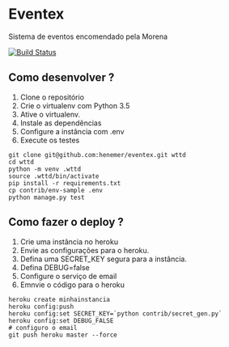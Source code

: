 # Eventex

Sistema de eventos encomendado pela Morena

[![Build Status](https://travis-ci.org/henemer/eventex.svg?branch=master)](https://travis-ci.org/henemer/eventex)

## Como desenvolver ?

1. Clone o repositório
2. Crie o virtualenv com Python 3.5
3. Ative o virtualenv.
4. Instale as dependências
5. Configure a instância com .env
6. Execute os testes

```console
git clone git@github.com:henemer/eventex.git wttd
cd wttd
python -m venv .wttd
source .wttd/bin/activate
pip install -r requirements.txt
cp contrib/env-sample .env
python manage.py test
```

## Como fazer o deploy ?

1. Crie uma instância no heroku
2. Envie as configurações para o heroku.
3. Defina uma SECRET_KEY segura para a instância.
4. Defina DEBUG=false
5. Configure o serviço de email
6. Emnvie o código para o heroku

```console
heroku create minhainstancia
heroku config:push
heroku config:set SECRET_KEY=`python contrib/secret_gen.py`
heroku config:set DEBUG_FALSE
# configuro o email
git push heroku master --force
```


